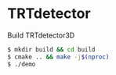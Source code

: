 # TRTdetector
Build TRTdetector3D
```bash
$ mkdir build && cd build
$ cmake .. && make -j$(nproc)
$ ./demo
```
